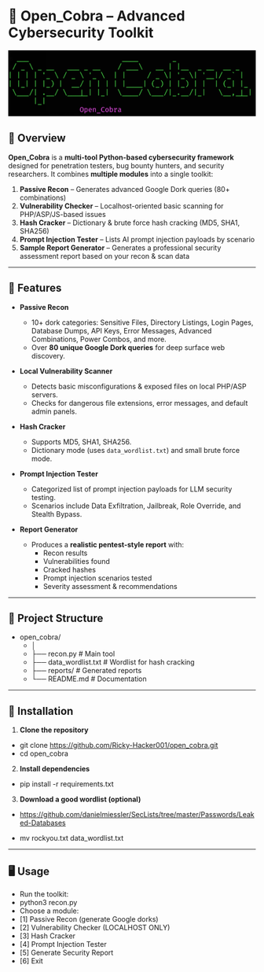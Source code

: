 # 🐍 Open_Cobra – Advanced Cybersecurity Toolkit

![Open_Cobra logo](./logo.png)

## 📌 Overview

**Open_Cobra** is a **multi-tool Python-based cybersecurity framework** designed for penetration testers, bug bounty hunters, and security researchers.
It combines **multiple modules** into a single toolkit:

1. **Passive Recon** – Generates advanced Google Dork queries (80+ combinations)
2. **Vulnerability Checker** – Localhost-oriented basic scanning for PHP/ASP/JS-based issues
3. **Hash Cracker** – Dictionary & brute force hash cracking (MD5, SHA1, SHA256)
4. **Prompt Injection Tester** – Lists AI prompt injection payloads by scenario
5. **Sample Report Generator** – Generates a professional security assessment report based on your recon & scan data

---

## 🚀 Features

- **Passive Recon**
  - 10+ dork categories: Sensitive Files, Directory Listings, Login Pages, Database Dumps, API Keys, Error Messages, Advanced Combinations, Power Combos, and more.
  - Over **80 unique Google Dork queries** for deep surface web discovery.

- **Local Vulnerability Scanner**
  - Detects basic misconfigurations & exposed files on local PHP/ASP servers.
  - Checks for dangerous file extensions, error messages, and default admin panels.

- **Hash Cracker**
  - Supports MD5, SHA1, SHA256.
  - Dictionary mode (uses `data_wordlist.txt`) and small brute force mode.

- **Prompt Injection Tester**
  - Categorized list of prompt injection payloads for LLM security testing.
  - Scenarios include Data Exfiltration, Jailbreak, Role Override, and Stealth Bypass.

- **Report Generator**
  - Produces a **realistic pentest-style report** with:
    - Recon results
    - Vulnerabilities found
    - Cracked hashes
    - Prompt injection scenarios tested
    - Severity assessment & recommendations

---

## 📂 Project Structure
 - open_cobra/
   - │
   - ├── recon.py                  # Main tool
   - ├── data_wordlist.txt         # Wordlist for hash cracking
   - ├── reports/                  # Generated reports
   - └── README.md                 # Documentation
---

## 🔧 Installation

1. **Clone the repository**
 - git clone https://github.com/Ricky-Hacker001/open_cobra.git
 - cd open_cobra

2. **Install dependencies**
 - pip install -r requirements.txt
3. **Download a good wordlist (optional)**
 - https://github.com/danielmiessler/SecLists/tree/master/Passwords/Leaked-Databases

 - mv rockyou.txt data_wordlist.txt

---

## 🖥️ Usage
 - Run the toolkit:
 - python3 recon.py
 - Choose a module:
  - [1] Passive Recon (generate Google dorks)
  - [2] Vulnerability Checker (LOCALHOST ONLY)
  - [3] Hash Cracker
  - [4] Prompt Injection Tester
  - [5] Generate Security Report
  - [6] Exit
